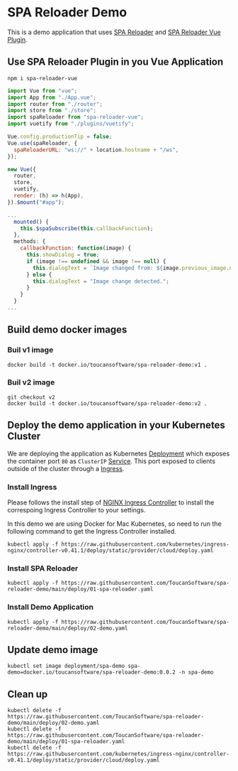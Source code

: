 # SPA Reloader Demo

This is a demo application that uses [SPA Reloader](https://github.com/ToucanSoftware/spa-reloader) and [SPA Reloader Vue Plugin](https://github.com/ToucanSoftware/spa-reloader-vue).

## Use SPA Reloader Plugin in you Vue Application

```console
npm i spa-reloader-vue
```

```javascript
import Vue from "vue";
import App from "./App.vue";
import router from "./router";
import store from "./store";
import spaReloader from "spa-reloader-vue";
import vuetify from "./plugins/vuetify";

Vue.config.productionTip = false;
Vue.use(spaReloader, {
  spaReloaderURL: "ws://" + location.hostname + "/ws",
});

new Vue({
  router,
  store,
  vuetify,
  render: (h) => h(App),
}).$mount("#app");
```

```javascript
...
  mounted() {
    this.$spaSubscribe(this.callbackFunction);
  },
  methods: {
    callbackFunction: function(image) {
      this.showDialog = true;
      if (image !== undefined && image !== null) {
        this.dialogText = `Image changed from: ${image.previous_image.name}, to: ${image.current_image.name}`;
      } else {
        this.dialogText = "Image change detected.";
      }
    }
  }
...
```

## Build demo docker images

### Buil v1 image

```console
docker build -t docker.io/toucansoftware/spa-reloader-demo:v1 .
```

### Buil v2 image

```console
git checkout v2
docker build -t docker.io/toucansoftware/spa-reloader-demo:v2 .
```

## Deploy the demo application in your Kubernetes Cluster

We are deploying the application as Kubernetes [Deployment](https://kubernetes.io/docs/concepts/workloads/controllers/deployment/) which exposes the container port `80` as `ClusterIP` [Service](https://kubernetes.io/docs/concepts/services-networking/service/). This port exposed to clients outside of the cluster through a [Ingress](https://kubernetes.io/docs/concepts/services-networking/ingress/).

### Install Ingress

Please follows the install step of [NGINX Ingress Controller](https://kubernetes.github.io/ingress-nginx/deploy/#installation-guide) to install the correspoing Ingress Controller to your settings.

In this demo we are using Docker for Mac Kubernetes, so need to run the following command to get the Ingress Controller installed.

```console
kubectl apply -f https://raw.githubusercontent.com/kubernetes/ingress-nginx/controller-v0.41.1/deploy/static/provider/cloud/deploy.yaml
```

### Install SPA Reloader

```console
kubectl apply -f https://raw.githubusercontent.com/ToucanSoftware/spa-reloader-demo/main/deploy/01-spa-reloader.yaml
```

### Install Demo Application

```console
kubectl apply -f https://raw.githubusercontent.com/ToucanSoftware/spa-reloader-demo/main/deploy/02-demo.yaml
```

## Update demo image

```console
kubectl set image deployment/spa-demo spa-demo=docker.io/toucansoftware/spa-reloader-demo:0.0.2 -n spa-demo
```

## Clean up

```console
kubectl delete -f https://raw.githubusercontent.com/ToucanSoftware/spa-reloader-demo/main/deploy/02-demo.yaml
kubectl delete -f https://raw.githubusercontent.com/ToucanSoftware/spa-reloader-demo/main/deploy/01-spa-reloader.yaml
kubectl delete -f https://raw.githubusercontent.com/kubernetes/ingress-nginx/controller-v0.41.1/deploy/static/provider/cloud/deploy.yaml
```
